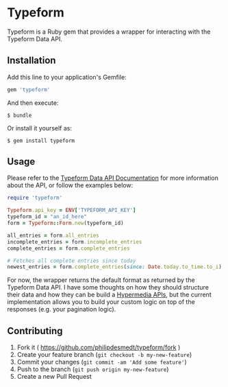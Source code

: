 # Typeform

Typeform is a Ruby gem that provides a wrapper for interacting with the Typeform Data API.

## Installation

Add this line to your application's Gemfile:

```ruby
gem 'typeform'
```

And then execute:

    $ bundle

Or install it yourself as:

    $ gem install typeform

## Usage

Please refer to the [Typeform Data API Documentation](https://www.typeform.com/help/data-api/) for more information about the API, or follow the examples below:

```ruby
require 'typeform'

Typeform.api_key = ENV['TYPEFORM_API_KEY']
typeform_id = "an_id_here"
form = Typeform::Form.new(typeform_id)

all_entries = form.all_entries
incomplete_entries = form.incomplete_entries
complete_entries = form.complete_entries

# Fetches all complete entries since today
newest_entries = form.complete_entries(since: Date.today.to_time.to_i)
```

For now, the wrapper returns the default format as returned by the Typeform Data API. I have some thoughts on how they should structure their data and how they can be build a [Hypermedia APIs](http://en.wikipedia.org/wiki/Hypermedia), but the current implementation allows you to build your custom logic on top of the responses (e.g. your pagination logic).

## Contributing

1. Fork it ( https://github.com/philipdesmedt/typeform/fork )
2. Create your feature branch (`git checkout -b my-new-feature`)
3. Commit your changes (`git commit -am 'Add some feature'`)
4. Push to the branch (`git push origin my-new-feature`)
5. Create a new Pull Request
